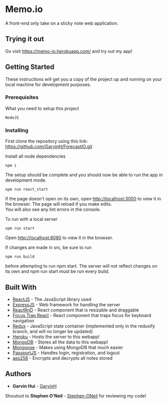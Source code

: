 # Memo.io
A front-end only take on a sticky note web application.

## Trying it out
Go visit https://memo-io.herokuapp.com/ and try out my app!

## Getting Started

These instructions will get you a copy of the project up and running on your local machine for development purposes.

### Prerequisites

What you need to setup this project

```
NodeJS
```

### Installing

First clone the repository using this link: https://github.com/GarvinH/ForecastIO.git

Install all node dependencies

```
npm i
```

The setup should be complete and you should now be able to run the app in development mode.

```
npm run react_start   
```

If the page doesn't open on its own, open [http://localhost:3000](http://localhost:3000) to view it in the browser.
The page will reload if you make edits.<br />
You will also see any lint errors in the console.


To run with a local server
```
npm run start
```

Open [http://localhost:8080](http://localhost:8080) to view it in the browser.

If changes are made in src, be sure to run
```
npm run build
```
before attempting to run npm start. The server will not reflect changes on its own and npm run start must be run every build.

## Built With

* [ReactJS](https://reactjs.org/docs/getting-started.html) - The JavaScript library used
* [ExpressJS](https://expressjs.com/) - Web framework for handling the server
* [ReactRnD](https://github.com/bokuweb/react-rnd) - React component that is resizable and draggable
* [Focus Trap React](https://github.com/davidtheclark/focus-trap-react) - React component that traps focus for keyboard navigation
* [Redux](https://redux.js.org/introduction/getting-started) - JavaScript state container (implemented only in the reduxify branch, and will no longer be updated)
* [Heroku](https://www.heroku.com/what) - Hosts the server to this webapp!
* [MongoDB](https://www.mongodb.com/what-is-mongodb) - Stores all the data to this webapp!
* [Mongoose](https://mongoosejs.com/docs/guide.html) - Makes using MongoDB that much easier
* [PassportJS](http://www.passportjs.org/) - Handles login, registration, and logout
* [aes256](https://www.npmjs.com/package/aes256) - Encrypts and decrypts all notes stored

## Authors

* **Garvin Hui** - [GarvinH](https://github.com/garvinh)

Shoutout to **Stephen O'Neil** - [Stephen-ONeil](https://github.com/Stephen-ONeil) for reviewing my code!